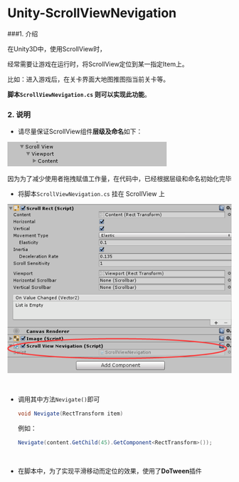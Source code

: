 # Unity-ScrollViewNevigation
###1. 介绍

在Unity3D中，使用ScrollView时，

经常需要让游戏在运行时，将ScrollView定位到某一指定Item上。

比如：进入游戏后，在关卡界面大地图推图指当前关卡等。

**脚本`ScrollViewNevigation.cs`  则可以实现此功能**。



### 2. 说明

- 请尽量保证ScrollView组件**层级及命名**如下：

![018032215043](Images\20180322150434.png)

​	因为为了减少使用者拖拽赋值工作量，在代码中，已经根据层级和命名初始化完毕



- 将脚本`ScrollViewNevigation.cs` 挂在 ScrollView 上

![018032215074](Images\20180322150747.png)

​	

- 调用其中方法`Nevigate()`即可

  ```c#
  void Nevigate(RectTransform item)
  ```

  例如：

  ```c#
  Nevigate(content.GetChild(45).GetComponent<RectTransform>());
  ```

  ​

- 在脚本中，为了实现平滑移动而定位的效果，使用了**DoTween**插件